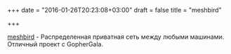 +++
date = "2016-01-26T20:23:08+03:00"
draft = false
title = "meshbird"

+++

<p><a href="https://github.com/gophergala2016/meshbird">meshbird</a>&nbsp;- Распределенная приватная сеть между любыми машинами. Отличный проект с GopherGala.</p>

